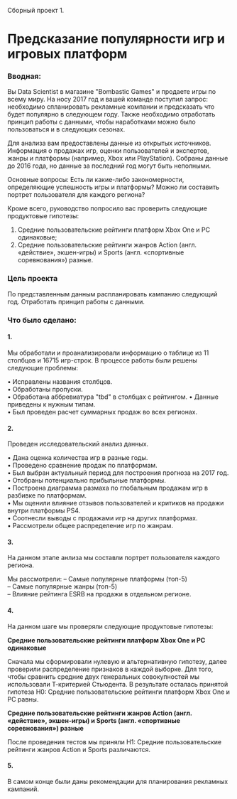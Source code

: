 Сборный проект 1. 
# Предсказание популярности игр и игровых платформ

### Вводная: 
Вы Data Scientist в магазине "Bombastic Games" и продаете игры по всему миру. На носу 2017 год и вашей команде поступил запрос: необходимо спланировать рекламные компании и предсказать что будет популярно в следующем году. Также необходимо отработать принцип работы с данными, чтобы наработками можно было пользоваться и в следующих сезонах.

Для анализа вам предоставлены данные из открытых источников. Информация о продажах игр, оценки пользователей и экспертов, жанры и платформы (например, Xbox или PlayStation). Собраны данные до 2016 года, но данные за последний год могут быть неполными.

Основные вопросы:
Есть ли какие-либо закономерности, определяющие успешность игры и платформы?
Можно ли составить портрет пользователя для каждого региона?

Кроме всего, руководство попросило вас проверить следующие продуктовые гипотезы:

1. Средние пользовательские рейтинги платформ Xbox One и PC одинаковые;
2. Средние пользовательские рейтинги жанров Action (англ. «действие», экшен-игры) и Sports (англ. «спортивные соревнования») разные.


### Цель проекта 
По представленным данным распланировать кампанию следующий год. Отработать принцип работы с данными.

### Что было сделано:
#### 1.
  Мы обработали и проанализировали информацию о таблице из 11 столбцов и 16715 игр-строк. В процессе работы были решены следующие проблемы: 

• Исправлены названия столбцов.  
• Обработаны пропуски.  
• Обработана аббревиатура "tbd" в столбцах с рейтингом. 
• Данные приведены к нужным типам.  
• Был проведен расчет суммарных продаж во всех регионах.

#### 2. 
Проведен исследовательский анализ данных.

•  Дана оценка количества игр в разные годы.  
•  Проведено сравнение продаж по платформам.  
•  Был выбран актуальный период для построения прогноза на 2017 год.  
•  Отобраны потенциально прибыльные платформы.   
•  Построена диаграмма размаха по глобальным продажам игр в разбивке по платформам.  
•  Мы оценили влияние отзывов пользователей и критиков на продажи внутри платформы PS4.  
•  Соотнесли выводы с продажами игр на других платформах.  
•  Рассмотрели общее распределение игр по жанрам.  

#### 3.

На данном этапе анлиза мы составли портрет пользователя каждого региона.

Мы рассмотрели: 
– Самые популярные платформы (топ-5)  
– Самые популярные жанры (топ-5)  
– Влияние рейтинга ESRB на продажи в отдельном регионе.

#### 4.
На данном шаге мы проверяли следующие продуктовые гипотезы:

**Средние пользовательские рейтинги платформ Xbox One и PC одинаковые**

Сначала мы сформировали нулевую и альтернативную гипотезу, далее проверили распределение признаков в каждой выборке. 
Для того, чтобы сравнить средние двух генеральных совокупностей мы использовали Т-критерией Стьюдента.
В результате осталась принятой гипотеза H0: Средние пользовательские рейтинги платформ Xbox One и PC равны.

**Средние пользовательские рейтинги жанров Action (англ. «действие», экшен-игры) и Sports (англ. «спортивные соревнования») разные**

После проведения тестов мы приняли H1: Средние пользовательские рейтинги жанров Action и Sports различаются.

#### 5. 
В самом конце были даны рекомендации для планирования рекламных кампаний.